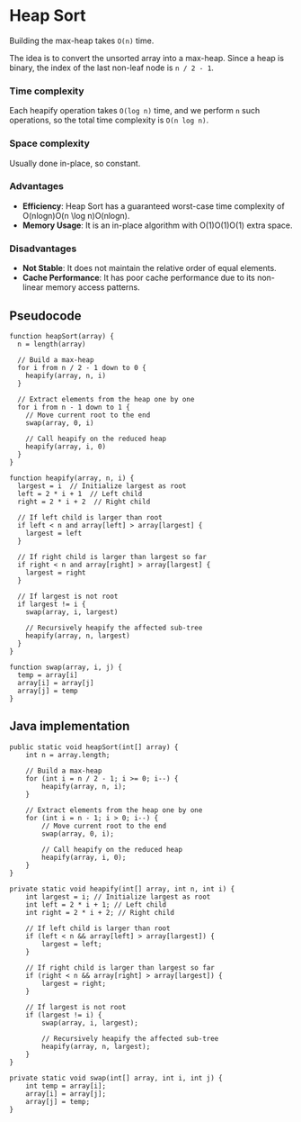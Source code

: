 # Heap Sort

Building the max-heap takes `O(n)` time.

The idea is to convert the unsorted array into a max-heap. Since a heap is binary, the index of the last non-leaf node is `n / 2 - 1`.

### Time complexity

Each heapify operation takes `O(log ⁡n)` time, and we perform `n` such operations, so the total time complexity is `O(n log⁡ n)`.

### Space complexity

Usually done in-place, so constant.

### Advantages

- **Efficiency**: Heap Sort has a guaranteed worst-case time complexity of O(nlog⁡n)O(n \log n)O(nlogn).
- **Memory Usage**: It is an in-place algorithm with O(1)O(1)O(1) extra space.

### Disadvantages

- **Not Stable**: It does not maintain the relative order of equal elements.
- **Cache Performance**: It has poor cache performance due to its non-linear memory access patterns.

## Pseudocode

```
function heapSort(array) {
  n = length(array)

  // Build a max-heap
  for i from n / 2 - 1 down to 0 {
    heapify(array, n, i)
  }

  // Extract elements from the heap one by one
  for i from n - 1 down to 1 {
    // Move current root to the end
    swap(array, 0, i)

    // Call heapify on the reduced heap
    heapify(array, i, 0)
  }
}

function heapify(array, n, i) {
  largest = i  // Initialize largest as root
  left = 2 * i + 1  // Left child
  right = 2 * i + 2  // Right child

  // If left child is larger than root
  if left < n and array[left] > array[largest] {
    largest = left
  }

  // If right child is larger than largest so far
  if right < n and array[right] > array[largest] {
    largest = right
  }

  // If largest is not root
  if largest != i {
    swap(array, i, largest)

    // Recursively heapify the affected sub-tree
    heapify(array, n, largest)
  }
}

function swap(array, i, j) {
  temp = array[i]
  array[i] = array[j]
  array[j] = temp
}

```





## Java implementation

```
public static void heapSort(int[] array) {
    int n = array.length;

    // Build a max-heap
    for (int i = n / 2 - 1; i >= 0; i--) {
        heapify(array, n, i);
    }

    // Extract elements from the heap one by one
    for (int i = n - 1; i > 0; i--) {
        // Move current root to the end
        swap(array, 0, i);

        // Call heapify on the reduced heap
        heapify(array, i, 0);
    }
}

private static void heapify(int[] array, int n, int i) {
    int largest = i; // Initialize largest as root
    int left = 2 * i + 1; // Left child
    int right = 2 * i + 2; // Right child

    // If left child is larger than root
    if (left < n && array[left] > array[largest]) {
        largest = left;
    }

    // If right child is larger than largest so far
    if (right < n && array[right] > array[largest]) {
        largest = right;
    }

    // If largest is not root
    if (largest != i) {
        swap(array, i, largest);

        // Recursively heapify the affected sub-tree
        heapify(array, n, largest);
    }
}

private static void swap(int[] array, int i, int j) {
    int temp = array[i];
    array[i] = array[j];
    array[j] = temp;
}
```

